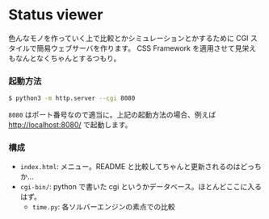 # Status viewer

色んなモノを作っていく上で比較とかシミュレーションとかするために CGI スタイルで簡易ウェブサーバを作ります。
CSS Framework を適用させて見栄えもなんとなくちゃんとするつもり。

### 起動方法

```sh
$ python3 -m http.server --cgi 8080
```

`8080` はポート番号なので適当に。上記の起動方法の場合、例えば [http://localhost:8080/](http://localhost:8080/) で起動します。

### 構成

- `index.html`: メニュー。README と比較してちゃんと更新されるのはどっちか…
- `cgi-bin/`: python で書いた cgi というかデータベース。ほとんどここに入るはず。
  - `time.py`: 各ソルバーエンジンの素点での比較
